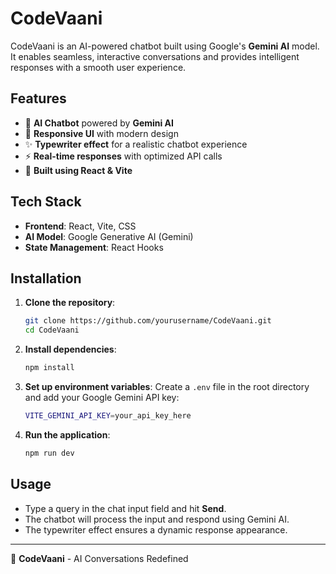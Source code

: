 # CodeVaani

CodeVaani is an AI-powered chatbot built using Google's **Gemini AI** model. It enables seamless, interactive conversations and provides intelligent responses with a smooth user experience.

## Features
- 🤖 **AI Chatbot** powered by **Gemini AI**
- 🎨 **Responsive UI** with modern design
- ✨ **Typewriter effect** for a realistic chatbot experience
- ⚡ **Real-time responses** with optimized API calls
- 📡 **Built using React & Vite**

## Tech Stack
- **Frontend**: React, Vite, CSS
- **AI Model**: Google Generative AI (Gemini)
- **State Management**: React Hooks

## Installation

1. **Clone the repository**:
   ```sh
   git clone https://github.com/yourusername/CodeVaani.git
   cd CodeVaani
   ```

2. **Install dependencies**:
   ```sh
   npm install
   ```

3. **Set up environment variables**:
   Create a `.env` file in the root directory and add your Google Gemini API key:
   ```sh
   VITE_GEMINI_API_KEY=your_api_key_here
   ```

4. **Run the application**:
   ```sh
   npm run dev
   ```

## Usage
- Type a query in the chat input field and hit **Send**.
- The chatbot will process the input and respond using Gemini AI.
- The typewriter effect ensures a dynamic response appearance.

---

🚀 **CodeVaani** - AI Conversations Redefined


